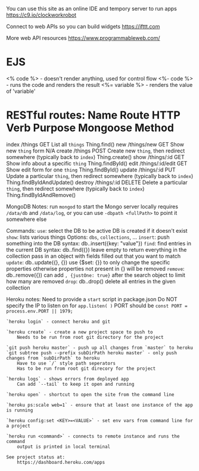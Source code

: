 You can use this site as an online IDE and tempory server to run apps
https://c9.io/clockworkrobot

Connect to web APIs so you can build widgets
https://ifttt.com

More web API resources
https://www.programmableweb.com/

EJS
===

<% code %> - doesn't render anything, used for control flow
<%- code %> - runs the code and renders the result
<%= variable %> - renders the value of 'variable'

RESTful routes:
Name        Route               HTTP Verb       Purpose                                                                             Mongoose Method
===================================================================================================================================================
index       /things             GET             List all `things`                                                                   Thing.find()
new         /things/new         GET             Show new `thing` form                                                               N/A
create      /things             POST            Create new `thing`, then redirect somewhere (typically back to `index`)             Thing.create()
show        /things/:id         GET             Show info about a specific `thing`                                                  Thing.findById()
edit        /things/:id/edit    GET             Show edit form for one `thing`                                                      Thing.findById()
update      /things/:id         PUT             Update a particular `thing`, then redirect somewhere (typically back to `index`)    Thing.findByIdAndUpdate()
destroy     /things/:id         DELETE          Delete a particular `thing`, then redirect somewhere (typically back to `index`)    Thing.findByIdAndRemove()

MongoDB Notes:
    run `mongod` to start the Mongo server locally
        requires `/data/db` and `/data/log`, or you can use `-dbpath <fullPath>` to point it somewhere else

Commands:
    `use`: 
        select the DB to be active
        DB is created if it doesn't exist
    `show`: 
        lists various things
        Options: `dbs`, `collections`, ...
    `insert`: 
        push something into the DB
        syntax: db.<collectionName>.insert({key: "value"})
    `find`:
        find entries in the current DB
        syntax: db.<collectionName>.find({<optional>})
        leave empty to return everything in the collection
        pass in an object with fields filled out that you want to match
    `update`:
        db.<collectionName>.update({<objectPropertiesToMatch>}, {<newValuesToSet>})
        use {$set: {<specificProperties>}} to only change the specific properties
        otherwise properties not present in {<newValuesToSet>} will be removed
    `remove`:
        db.<collectionName>.remove({<objectPropertiesToMatch>})
        can add `, {justOne: true}` after the search object to limit how many are removed
    `drop`:
        db.<collectionName>.drop()
        delete all entries in the given collection

Heroku notes:
    Need to provide a `start` script in package.json
    Do NOT specify the IP to listen on for `app.listen( )`
    PORT should be `const PORT = process.env.PORT || 1979;`

    `heroku login` - connect heroku and git

    `heroku create` - create a new project space to push to
        Needs to be run from root git directory for the project

    `git push heroku master` - push up all changes from `master` to heroku
    `git subtree push --prefix subDirPath heroku master` - only push changes from `subDirPath` to heroku
        Have to use `/` style path seperators
        Has to be run from root git direcory for the project

    `heroku logs` - shows errors from deployed app
        Can add `--tail` to keep it open and running

    `heroku open` - shortcut to open the site from the command line

    `heroku ps:scale web=1` - ensure that at least one instance of the app is running

    `heroku config:set <KEY>=<VALUE>` - set env vars from command line for a project

    `heroku run <command>` - connects to remote instance and runs the command
        output is printed in local terminal

    See project status at:
        https://dashboard.heroku.com/apps